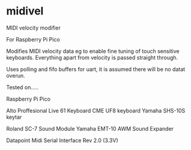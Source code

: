 # midivel
MIDI velocity modifier

For Raspberry Pi Pico

Modifies MIDI velocity data eg to enable fine tuning of touch sensitive keyboards. Everything apart from velocity is passed straight through.

Uses polling and fifo buffers for uart, it is assumed there will be no datat overun.

Tested on.....

  Raspberry Pi Pico 

  Alto Proffesional Live 61 Keyboard
  CME UF8 keyboard
  Yamaha SHS-10S keytar
  
  Roland SC-7 Sound Module
  Yamaha EMT-10 AWM Sound Expander

  Datapoint Midi Serial Interface Rev 2.0 (3.3V)
